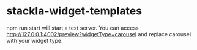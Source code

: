 # stackla-widget-templates

npm run start will start a test server. You can access http://127.0.0.1:4002/preview?widgetType=carousel and replace carousel with your widget type.